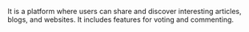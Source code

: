 It is a platform where users can share and discover interesting articles, blogs, and websites. It includes features for voting and commenting.
